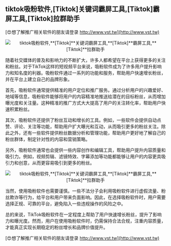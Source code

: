## **tiktok吸粉软件,**[Tiktok]**关键词霸屏工具,**[Tiktok]**霸屏工具,**[Tiktok]**拉群助手**

[😍想了解推广相关软件的朋友请登录 http://www.vst.tw](http://www.vst.tw)

 <center><img src="https://vst.tw/MP4/tuiguang/png/3.png" alt="tiktok吸粉软件,**[Tiktok]**关键词霸屏工具,**[Tiktok]**霸屏工具,**[Tiktok]**拉群助手"></center>

随着社交媒体的普及和影响力的不断扩大，许多人都希望在平台上获得更多的关注和粉丝。对于TikTok这样的短视频平台来说，吸粉软件成为了许多用户提升影响力和知名度的利器。吸粉软件通过一系列的功能和服务，帮助用户快速增长粉丝，并在平台上建立自己的品牌形象。

首先，吸粉软件通常提供精准的用户定位和推广服务。通过分析用户的兴趣爱好、地域等信息，吸粉软件能够将用户的内容精准地推送给潜在的目标粉丝，从而增加曝光度和关注量。这种精准的推广方式大大提高了用户的关注转化率，帮助用户快速积累粉丝。

其次，吸粉软件还提供了粉丝互动和增长的工具。例如，一些软件会提供自动点赞、评论、关注等功能，帮助用户扩大曝光和互动，从而吸引更多的粉丝关注。除此之外，还有一些软件提供粉丝数据分析和管理功能，帮助用户更好地了解自己的粉丝群体，制定针对性的内容和营销策略。

另外，吸粉软件通常也会提供一些内容创作和编辑工具，帮助用户提升内容质量和吸引力。例如，视频剪辑、滤镜特效、字幕添加等功能都能够让用户的内容更具吸引力和创意，从而更容易吸引到更多的粉丝。

 <center><img src="https://vst.tw/MP4/tuiguang/png/0.png" alt="tiktok吸粉软件,**[Tiktok]**关键词霸屏工具,**[Tiktok]**霸屏工具,**[Tiktok]**拉群助手"></center>

当然，使用吸粉软件也需要谨慎。一些不法分子会利用吸粉软件进行虚假流量、粉丝欺诈等行为，给平台和用户带来负面影响。因此，在选择吸粉软件时，用户需要选择正规、可靠的平台，避免陷入一些违规操作的风险之中。

总的来说，TikTok吸粉软件在一定程度上帮助了用户快速增长粉丝，提升了影响力和曝光度。然而，用户在使用吸粉软件时，仍需保持合法合规，注重内容质量，才能真正实现长期稳定的粉丝增长和品牌价值提升。

[😍想了解推广相关软件的朋友请登录 http://www.vst.tw](http://www.vst.tw)



